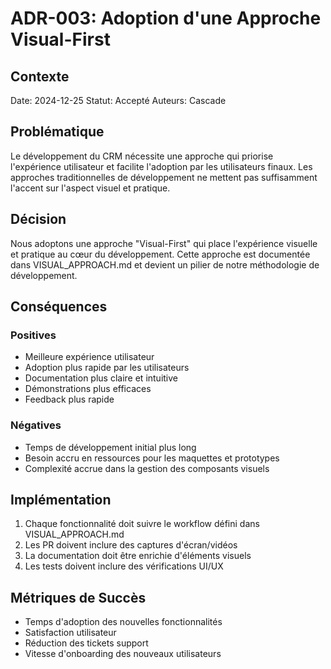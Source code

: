 # ADR-003: Adoption d'une Approche Visual-First

## Contexte
Date: 2024-12-25
Statut: Accepté
Auteurs: Cascade

## Problématique
Le développement du CRM nécessite une approche qui priorise l'expérience utilisateur et facilite l'adoption par les utilisateurs finaux. Les approches traditionnelles de développement ne mettent pas suffisamment l'accent sur l'aspect visuel et pratique.

## Décision
Nous adoptons une approche "Visual-First" qui place l'expérience visuelle et pratique au cœur du développement. Cette approche est documentée dans VISUAL_APPROACH.md et devient un pilier de notre méthodologie de développement.

## Conséquences
### Positives
- Meilleure expérience utilisateur
- Adoption plus rapide par les utilisateurs
- Documentation plus claire et intuitive
- Démonstrations plus efficaces
- Feedback plus rapide

### Négatives
- Temps de développement initial plus long
- Besoin accru en ressources pour les maquettes et prototypes
- Complexité accrue dans la gestion des composants visuels

## Implémentation
1. Chaque fonctionnalité doit suivre le workflow défini dans VISUAL_APPROACH.md
2. Les PR doivent inclure des captures d'écran/vidéos
3. La documentation doit être enrichie d'éléments visuels
4. Les tests doivent inclure des vérifications UI/UX

## Métriques de Succès
- Temps d'adoption des nouvelles fonctionnalités
- Satisfaction utilisateur
- Réduction des tickets support
- Vitesse d'onboarding des nouveaux utilisateurs

